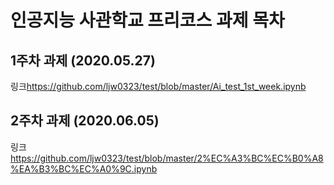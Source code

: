 # 인공지능 사관학교 프리코스 과제 목차

## 1주차 과제 (2020.05.27)
링크<https://github.com/ljw0323/test/blob/master/Ai_test_1st_week.ipynb>

## 2주차 과제 (2020.06.05)
링크<https://github.com/ljw0323/test/blob/master/2%EC%A3%BC%EC%B0%A8%EA%B3%BC%EC%A0%9C.ipynb>
